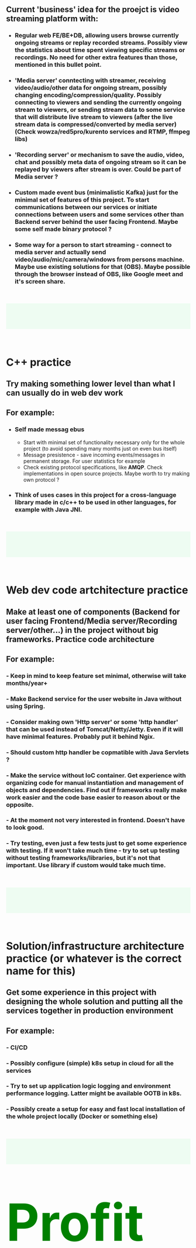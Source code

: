 ## Current 'business' idea for the proejct is video streaming platform with:
- ### Regular web <b>FE/BE+DB</b>, allowing users browse currently ongoing streams or replay recorded streams. Possibly view the <b>statistics</b> about time spent viewing specific streams or recordings. No need for other extra features than those, mentioned in this bullet point.
- ### <b>'Media server'</b> conntecting with streamer, receiving video/audio/other data for ongoing stream, possibly changing encoding/compression/quality. Possibly connecting to viewers and sending the currently ongoing stream to viewers, or sending stream data to some service that will distribute live stream to viewers (after the live stream data is compressed/converted by media server) <b>(Check wowza/red5pro/kurento services and RTMP, ffmpeg libs)</b>
- ### <b>'Recording server'</b> or mechanism to save the audio, video, chat and possibly meta data of ongoing stream so it can be replayed by viewers after stream is over. Could be part of <b>Media server</b> ?
- ### Custom made <b>event bus</b> (minimalistic Kafka) just for the minimal set of features of this project. To start communications between our services or initiate connections between users and some services other than Backend server behind the user facing Frontend. <b>Maybe some self made binary protocol ?</b>
- ### Some way for a person to start streaming - connect to media server and actually send video/audio/mic/camera/windows from persons machine. Maybe use existing solutions for that <b>(OBS)</b>. Maybe possible through the <b>browser instead of OBS, like Google meet and it's screen share</b>.

</br>
</br>

<div style="background-color: rgb(177, 242, 194, 0.2); height: 5em;" ></div>

</br>
</br>

# C++ practice
## Try making something lower level than what I can usually do in web dev work
## <b>For example:</b>
- ### Self made messag ebus
    - Start with minimal set of functionality necessary only for the whole project (to avoid spending many months just on even bus itself)
    - Message presistence - save incoming events/messages in permanent storage. For user statistics for example
    - Check existing protocol specifications, like <b>AMQP</b>. Check implementations in open source projects. Maybe worth to try making own protocol ?
- ### Think of uses cases in this project for a <b>cross-language library</b> made in c/c++ to be used in other languages, for example with <b>Java JNI</b>.

</br>
</br>

<div style="background-color: rgb(177, 242, 194, 0.2); height: 5em;" ></div>


</br >
</br>

# Web dev code artchitecture practice
## Make at least one of components (Backend for user facing Frontend/Media server/Recording server/other...) in the project without big frameworks. Practice code architecture
## <b>For example:</b>
### - <b>Keep in mind to keep feature set minimal, otherwise will take months/year+</b>
### - Make Backend service for the user website in Java without using Spring.
### - Consider making own <b>'Http server' or some 'http handler'</b> that can be used instead of Tomcat/Netty/Jetty. Even if it will have minimal features. Probably put it behind <b>Ngix</b>.
### - Should custom http handler be copmatible with <b>Java Servlets</b> ?
### - Make the service without IoC container. Get experience with organizing code for manual instantiation and management of objects and dependencies. Find out if frameworks really make work easier and the code base easier to reason about or the opposite.
### - <b>At the moment not very interested in frontend. Doesn't have to look good.</b>
### - Try <b>testing</b>, even just a few tests just to get some experience with testing. If it won't take much time - try to set up testing without testing frameworks/libraries, but it's not that important. Use library if custom would take much time.

</br>
</br>

<div style="background-color: rgb(177, 242, 194, 0.2); height: 5em;" ></div>

</br>
</br>

# Solution/infrastructure architecture practice (or whatever is the correct name for this)
## Get some experience in this project with designing the whole solution and putting all the services together in production environment
## <b>For example:</b>
### - CI/CD
### - Possibly configure (simple) <b>k8s</b> setup in cloud for all the services
### - Try to set up <b>application logic logging</b> and <b>environment performance logging</b>. Latter might be available OOTB in k8s.
### - Possibly create a setup for easy and fast local installation of the whole project locally (Docker or something else)

</br>
</br>

<div style="background-color: rgb(177, 242, 194, 0.2); height: 5em;" ></div>

</br>
</br>

# <span style="color: green; font-size: 5em;">Profit</span>
